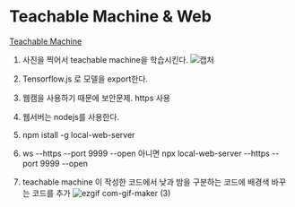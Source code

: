 # Teachable Machine & Web

[Teachable Machine](https://teachablemachine.withgoogle.com/)

1. 사진을 찍어서 teachable machine을 학습시킨다.
![캡처](https://user-images.githubusercontent.com/63354527/104153522-e35d5580-5425-11eb-8e66-1f9344e80cbd.PNG)

2. Tensorflow.js 로 모델을 export한다.
3. 웹캠을 사용하기 때문에 보안문제. https 사용
4. 웹서버는 nodejs를 사용한다.
5. npm istall -g local-web-server
6. ws --https --port 9999 --open 아니면 npx local-web-server --https --port 9999 --open
7. teachable machine 이 작성한 코드에서 낮과 밤을 구분하는 코드에 배경색 바꾸는 코드를 추가
![ezgif com-gif-maker (3)](https://user-images.githubusercontent.com/63354527/104154066-47cce480-5427-11eb-8c62-d0c545025347.gif)

